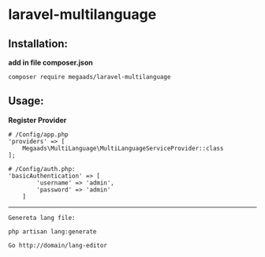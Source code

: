 # laravel-multilanguage
## Installation:
**add in file composer.json**
```
composer require megaads/laravel-multilanguage
```
## Usage:
**Register Provider**
```
# /Config/app.php
'providers' => [
    Megaads\MultiLanguage\MultiLanguageServiceProvider::class
];

# /Config/auth.php:
'basicAuthentication' => [
        'username' => 'admin',
        'password' => 'admin'
    ]
```
****
```
Genereta lang file:

php artisan lang:generate

Go http://domain/lang-editor
```
